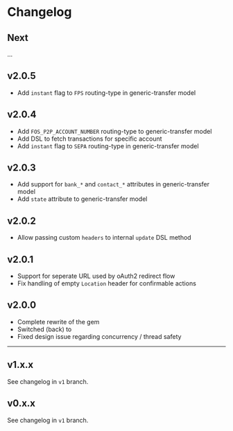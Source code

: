 # Changelog

## Next

...

## v2.0.5

* Add `instant` flag to `FPS` routing-type in generic-transfer model

## v2.0.4

* Add `FOS_P2P_ACCOUNT_NUMBER` routing-type to generic-transfer model
* Add DSL to fetch transactions for specific account
* Add `instant` flag to `SEPA` routing-type in generic-transfer model

## v2.0.3

* Add support for `bank_*` and `contact_*` attributes in generic-transfer model
* Add `state` attribute to generic-transfer model

## v2.0.2

* Allow passing custom `headers` to internal `update` DSL method

## v2.0.1

* Support for seperate URL used by oAuth2 redirect flow
* Fix handling of empty `Location` header for confirmable actions

## v2.0.0

* Complete rewrite of the gem
* Switched (back) to
* Fixed design issue regarding concurrency / thread safety

---

## v1.x.x

See changelog in `v1` branch.

## v0.x.x

See changelog in `v1` branch.
